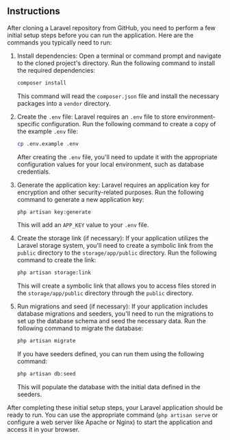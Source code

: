 ## Instructions

After cloning a Laravel repository from GitHub, you need to perform a few initial setup steps before you can run the application. Here are the commands you typically need to run:

1. Install dependencies:
   Open a terminal or command prompt and navigate to the cloned project's directory. Run the following command to install the required dependencies:

   ```bash
   composer install
   ```

   This command will read the `composer.json` file and install the necessary packages into a `vendor` directory.

2. Create the `.env` file:
   Laravel requires an `.env` file to store environment-specific configuration. Run the following command to create a copy of the example `.env` file:

   ```bash
   cp .env.example .env
   ```

   After creating the `.env` file, you'll need to update it with the appropriate configuration values for your local environment, such as database credentials.

3. Generate the application key:
   Laravel requires an application key for encryption and other security-related purposes. Run the following command to generate a new application key:

   ```bash
   php artisan key:generate
   ```

   This will add an `APP_KEY` value to your `.env` file.

4. Create the storage link (if necessary):
   If your application utilizes the Laravel storage system, you'll need to create a symbolic link from the `public` directory to the `storage/app/public` directory. Run the following command to create the link:

   ```bash
   php artisan storage:link
   ```

   This will create a symbolic link that allows you to access files stored in the `storage/app/public` directory through the `public` directory.

5. Run migrations and seed (if necessary):
   If your application includes database migrations and seeders, you'll need to run the migrations to set up the database schema and seed the necessary data. Run the following command to migrate the database:

   ```bash
   php artisan migrate
   ```

   If you have seeders defined, you can run them using the following command:

   ```bash
   php artisan db:seed
   ```

   This will populate the database with the initial data defined in the seeders.

After completing these initial setup steps, your Laravel application should be ready to run. You can use the appropriate command (`php artisan serve` or configure a web server like Apache or Nginx) to start the application and access it in your browser.